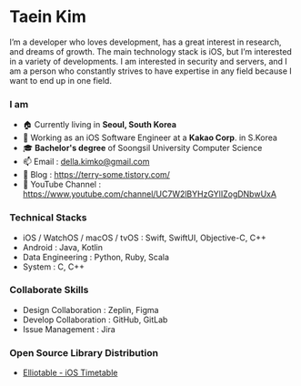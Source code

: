 # Taein Kim
I’m a developer who loves development, has a great interest in research, and dreams of growth. The main technology stack is iOS, but I’m interested in a variety of developments. I am interested in security and servers, and I am a person who constantly strives to have expertise in any field because I want to end up in one field.  

### I am
- 🏠 Currently living in **Seoul, South Korea**
- 🔭 Working as an iOS Software Engineer at a **Kakao Corp**. in S.Korea
- 🎓 **Bachelor's degree** of Soongsil University Computer Science  
- 📫 Email : della.kimko@gmail.com
- 📡 Blog : https://terry-some.tistory.com/
- 🎥 YouTube Channel : https://www.youtube.com/channel/UC7W2lBYHzGYlIZogDNbwUxA

### Technical Stacks
- iOS / WatchOS / macOS / tvOS : Swift, SwiftUI, Objective-C, C++
- Android : Java, Kotlin
- Data Engineering : Python, Ruby, Scala
- System : C, C++

### Collaborate Skills
- Design Collaboration : Zeplin, Figma
- Develop Collaboration : GitHub, GitLab
- Issue Management : Jira

### Open Source Library Distribution
- [Elliotable - iOS Timetable](https://github.com/della-padula/Elliotable)

<!--
**della-padula/della-padula** is a ✨ _special_ ✨ repository because its `README.md` (this file) appears on your GitHub profile.

### I am


Here are some ideas to get you started:

- 🔭 I’m currently working on ...
- 🌱 I’m currently learning ...
- 👯 I’m looking to collaborate on ...
- 🤔 I’m looking for help with ...
- 💬 Ask me about ...
- 📫 How to reach me: ...
- 😄 Pronouns: ...
- ⚡ Fun fact: ...
-->

